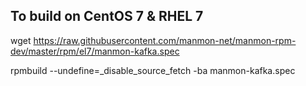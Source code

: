 ## To build on CentOS 7 & RHEL 7
wget https://raw.githubusercontent.com/manmon-net/manmon-rpm-dev/master/rpm/el7/manmon-kafka.spec

rpmbuild --undefine=_disable_source_fetch -ba manmon-kafka.spec
